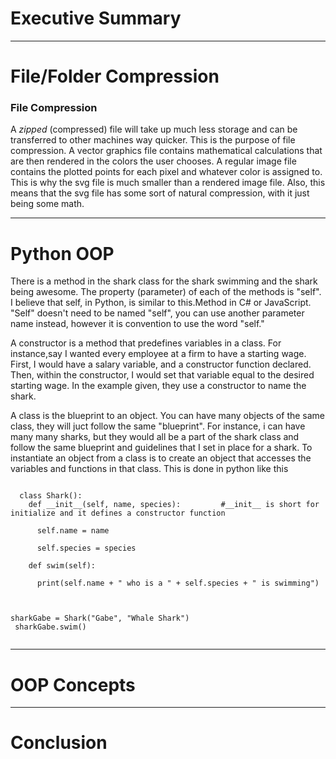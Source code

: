 # Executive Summary
___
# File/Folder Compression
### File Compression
A *zipped* (compressed) file will take up much less storage and can be transferred to other machines way quicker. This is the purpose of file compression.  A vector graphics file contains mathematical calculations that are then rendered in the colors the user chooses. A regular image file contains the plotted points for each pixel and whatever color is assigned to. This is why the svg file is much smaller than a rendered image file. Also, this means that the svg file has some sort of natural compression, with it just being some math.
___
# Python OOP
There is a method in the shark class for the shark swimming and the shark being awesome. The property (parameter) of each of the methods is "self". I believe that self, in Python, is similar to this.Method in C# or JavaScript. "Self" doesn't need to be named "self", you can use another parameter name instead, however it is convention to use the word "self."

A constructor is a method that predefines variables in a class. For instance,say I wanted every employee at a firm to have a starting wage. First, I would have a salary variable, and a constructor function declared. Then, within the constructor, I would set that variable equal to the desired starting wage. In the example given, they use a constructor to name the shark.

A class is the blueprint to an object. You can have many objects of the same class, they will juct follow the same "blueprint". For instance, i can have many many sharks, but they would all be a part of the shark class and follow the same blueprint and guidelines that I set in place for a shark. To instantiate an object from a class is to create an object that accesses the variables and functions in that class. This is done in python like this

<code type="python">
  class Shark():
    def __init__(self, name, species):         #__init__ is short for initialize and it defines a constructor function<br>
      self.name = name<br>
      self.species = species<br>
    def swim(self):<br>
      print(self.name + " who is a " + self.species + " is swimming")<br>
  
  sharkGabe = Shark("Gabe", "Whale Shark")<br>
  sharkGabe.swim()<br>
</code>
___
# OOP Concepts
___
# Conclusion
